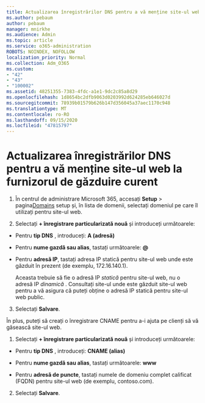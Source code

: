 ```yaml
---
title: Actualizarea înregistrărilor DNS pentru a vă menține site-ul web la furnizorul de găzduire curent
ms.author: pebaum
author: pebaum
manager: mnirkhe
ms.audience: Admin
ms.topic: article
ms.service: o365-administration
ROBOTS: NOINDEX, NOFOLLOW
localization_priority: Normal
ms.collection: Adm_O365
ms.custom:
- "42"
- "43"
- "100002"
ms.assetid: 48251355-7383-4fdc-a1e1-9dc2c85a8d29
ms.openlocfilehash: 1d8654bc2dfb9063d0203992d624285eb646027d
ms.sourcegitcommit: 78939b01579b626b147d356045a37aec1170c948
ms.translationtype: MT
ms.contentlocale: ro-RO
ms.lasthandoff: 09/15/2020
ms.locfileid: "47815797"
---
```

# <a name="update-dns-records-to-keep-your-website-with-your-current-hosting-provider"></a>Actualizarea înregistrărilor DNS pentru a vă menține site-ul web la furnizorul de găzduire curent

1. În centrul de administrare Microsoft 365, accesați **Setup**  >  pagina[Domains](https://admin.microsoft.com/Adminportal#/Domains) setup și, în lista de domenii, selectați domeniul pe care îl utilizați pentru site-ul web.

2. Selectați **+ înregistrare particularizată nouă** și introduceți următoarele:

  - Pentru **tip DNS** , introduceți: **A (adresă)**

  - Pentru **nume gazdă sau alias**, tastați următoarele: **@**

  - Pentru **adresă IP**, tastați adresa IP statică pentru site-ul web unde este găzduit în prezent (de exemplu, 172.16.140.1).

    Aceasta trebuie să fie o adresă IP  *statică*  pentru site-ul web, nu o adresă IP  *dinamică*  . Consultați site-ul unde este găzduit site-ul web pentru a vă asigura că puteți obține o adresă IP statică pentru site-ul web public.

3. Selectați **Salvare**.

În plus, puteți să creați o înregistrare CNAME pentru a-i ajuta pe clienți să vă găsească site-ul web.
  
1. Selectați **+ înregistrare particularizată nouă** și introduceți următoarele:

  - Pentru **tip DNS** , introduceți: **CNAME (alias)**

  - Pentru **nume gazdă sau alias**, tastați următoarele: **www**

  - Pentru **adresă de puncte**, tastați numele de domeniu complet calificat (FQDN) pentru site-ul web (de exemplu, contoso.com).

2. Selectați **Salvare**.
